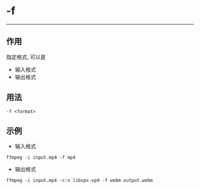 # -f

---

## 作用

指定格式, 可以是
- 输入格式
- 输出格式


## 用法

```shell
-f <format>
```

## 示例

- 输入格式

```shell
ffmpeg -i input.mp4 -f mp4
```

- 输出格式

```shell
ffmpeg -i input.mp4 -c:v libvpx-vp9 -f webm output.webm
```
